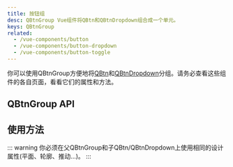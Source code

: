 ```yaml
---
title: 按钮组
desc: QBtnGroup Vue组件将QBtn和QBtnDropdown组合成一个单元。
keys: QBtnGroup
related:
  - /vue-components/button
  - /vue-components/button-dropdown
  - /vue-components/button-toggle
---
```


你可以使用QBtnGroup方便地将[QBtn](/vue-components/button)和[QBtnDropdown](/vue-components/button-dropdown)分组。请务必查看这些组件的各自页面，看看它们的属性和方法。


## QBtnGroup API

<doc-api file="QBtnGroup" />

## 使用方法
<doc-example title="例子" file="QBtnGroup/Group" />

::: warning
你必须在父QBtnGroup和子QBtn/QBtnDropdown上使用相同的设计属性(平面、轮廓、推动...)。
:::

<doc-example title="水平传播" file="QBtnGroup/GroupSpread" />

<doc-example title="使用QBtnDropdown" file="QBtnGroup/WithDropdown" />

